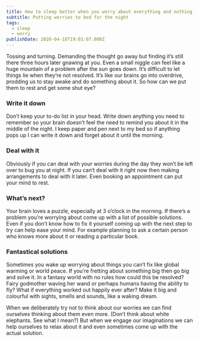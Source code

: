 ```yaml
---
title: How to sleep better when you worry about everything and nothing
subtitle: Putting worries to bed for the night
tags:
  - sleep
  - worry
publishDate: 2020-04-18T19:01:07.000Z
---
```


Tossing and turning. Demanding the thought go away but finding it’s still there three hours later gnawing at you. Even a small niggle can feel like a huge mountain of a problem after the sun goes down. It’s difficult to let things lie when they’re not resolved. It’s like our brains go into overdrive, prodding us to stay awake and do something about it. So how can we put them to rest and get some shut eye?

### Write it down

Don’t keep your to-do list in your head. Write down anything you need to remember so your brain doesn’t feel the need to remind you about it in the middle of the night. I keep paper and pen next to my bed so if anything pops up I can write it down and forget about it until the morning.

### Deal with it

Obviously if you can deal with your worries during the day they won’t be left over to bug you at night. If you can’t deal with it right now then making arrangements to deal with it later. Even booking an appointment can put your mind to rest.

### What’s next?

Your brain loves a puzzle, especially at 3 o’clock in the morning. If there’s a problem you’re worrying about come up with a list of possible solutions. Even if you don’t know how to fix it yourself coming up with the next step to try can help ease your mind. For example planning to ask a certain person who knows more about it or reading a particular book.

### Fantastical solutions

Sometimes you wake up worrying about things you can’t fix like global warming or world peace. If you’re fretting about something big then go big and solve it. In a fantasy world with no rules how could this be resolved? Fairy godmother waving her wand or perhaps humans having the ability to fly? What if everything worked out happily ever after? Make it big and colourful with sights, smells and sounds, like a waking dream.

When we deliberately try not to think about our worries we can find ourselves thinking about them even more. (Don’t think about white elephants. See what I mean?) But when we engage our imaginations we can help ourselves to relax about it and even sometimes come up with the actual solution.